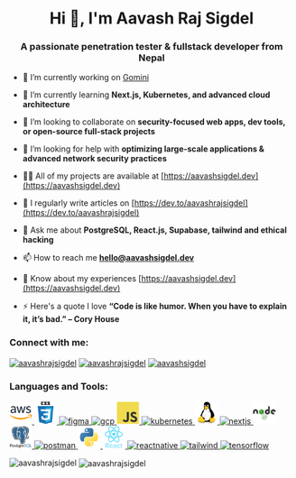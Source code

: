 <h1 align="center">Hi 👋, I'm Aavash Raj Sigdel</h1>
<h3 align="center">A passionate penetration tester & fullstack developer from Nepal</h3>

- 🔭 I’m currently working on [Gomini](https://gomini.in)

- 🌱 I’m currently learning **Next.js, Kubernetes, and advanced cloud architecture**

- 👯 I’m looking to collaborate on **security-focused web apps, dev tools, or open-source full-stack projects**

- 🤝 I’m looking for help with **optimizing large-scale applications & advanced network security practices**

- 👨‍💻 All of my projects are available at [https://aavashsigdel.dev](https://aavashsigdel.dev)

- 📝 I regularly write articles on [https://dev.to/aavashrajsigdel](https://dev.to/aavashrajsigdel)

- 💬 Ask me about **PostgreSQL, React.js, Supabase, tailwind and ethical hacking**

- 📫 How to reach me **hello@aavashsigdel.dev**

- 📄 Know about my experiences [https://aavashsigdel.dev](https://aavashsigdel.dev)

- ⚡ Here's a quote I love **“Code is like humor. When you have to explain it, it’s bad.” – Cory House**

<h3 align="left">Connect with me:</h3>
<p align="left">
<a href="https://dev.to/aavashrajsigdel" target="blank"><img align="center" src="https://raw.githubusercontent.com/rahuldkjain/github-profile-readme-generator/master/src/images/icons/Social/devto.svg" alt="aavashrajsigdel" height="30" width="40" /></a>
<a href="https://twitter.com/aavashrajsigdel" target="blank"><img align="center" src="https://raw.githubusercontent.com/rahuldkjain/github-profile-readme-generator/master/src/images/icons/Social/twitter.svg" alt="aavashrajsigdel" height="30" width="40" /></a>
<a href="https://linkedin.com/in/aavashsigdel" target="blank"><img align="center" src="https://raw.githubusercontent.com/rahuldkjain/github-profile-readme-generator/master/src/images/icons/Social/linked-in-alt.svg" alt="aavashsigdel" height="30" width="40" /></a>
</p>

<h3 align="left">Languages and Tools:</h3>
<p align="left"> <a href="https://aws.amazon.com" target="_blank" rel="noreferrer"> <img src="https://raw.githubusercontent.com/devicons/devicon/master/icons/amazonwebservices/amazonwebservices-original-wordmark.svg" alt="aws" width="40" height="40"/> </a> <a href="https://www.w3schools.com/css/" target="_blank" rel="noreferrer"> <img src="https://raw.githubusercontent.com/devicons/devicon/master/icons/css3/css3-original-wordmark.svg" alt="css3" width="40" height="40"/> </a> <a href="https://www.figma.com/" target="_blank" rel="noreferrer"> <img src="https://www.vectorlogo.zone/logos/figma/figma-icon.svg" alt="figma" width="40" height="40"/> </a> <a href="https://cloud.google.com" target="_blank" rel="noreferrer"> <img src="https://www.vectorlogo.zone/logos/google_cloud/google_cloud-icon.svg" alt="gcp" width="40" height="40"/> </a> <a href="https://developer.mozilla.org/en-US/docs/Web/JavaScript" target="_blank" rel="noreferrer"> <img src="https://raw.githubusercontent.com/devicons/devicon/master/icons/javascript/javascript-original.svg" alt="javascript" width="40" height="40"/> </a> <a href="https://kubernetes.io" target="_blank" rel="noreferrer"> <img src="https://www.vectorlogo.zone/logos/kubernetes/kubernetes-icon.svg" alt="kubernetes" width="40" height="40"/> </a> <a href="https://www.linux.org/" target="_blank" rel="noreferrer"> <img src="https://raw.githubusercontent.com/devicons/devicon/master/icons/linux/linux-original.svg" alt="linux" width="40" height="40"/> </a> <a href="https://nextjs.org/" target="_blank" rel="noreferrer"> <img src="https://cdn.worldvectorlogo.com/logos/nextjs-2.svg" alt="nextjs" width="40" height="40"/> </a> <a href="https://nodejs.org" target="_blank" rel="noreferrer"> <img src="https://raw.githubusercontent.com/devicons/devicon/master/icons/nodejs/nodejs-original-wordmark.svg" alt="nodejs" width="40" height="40"/> </a> <a href="https://www.postgresql.org" target="_blank" rel="noreferrer"> <img src="https://raw.githubusercontent.com/devicons/devicon/master/icons/postgresql/postgresql-original-wordmark.svg" alt="postgresql" width="40" height="40"/> </a> <a href="https://postman.com" target="_blank" rel="noreferrer"> <img src="https://www.vectorlogo.zone/logos/getpostman/getpostman-icon.svg" alt="postman" width="40" height="40"/> </a> <a href="https://www.python.org" target="_blank" rel="noreferrer"> <img src="https://raw.githubusercontent.com/devicons/devicon/master/icons/python/python-original.svg" alt="python" width="40" height="40"/> </a> <a href="https://reactjs.org/" target="_blank" rel="noreferrer"> <img src="https://raw.githubusercontent.com/devicons/devicon/master/icons/react/react-original-wordmark.svg" alt="react" width="40" height="40"/> </a> <a href="https://reactnative.dev/" target="_blank" rel="noreferrer"> <img src="https://reactnative.dev/img/header_logo.svg" alt="reactnative" width="40" height="40"/> </a> <a href="https://tailwindcss.com/" target="_blank" rel="noreferrer"> <img src="https://www.vectorlogo.zone/logos/tailwindcss/tailwindcss-icon.svg" alt="tailwind" width="40" height="40"/> </a> <a href="https://www.tensorflow.org" target="_blank" rel="noreferrer"> <img src="https://www.vectorlogo.zone/logos/tensorflow/tensorflow-icon.svg" alt="tensorflow" width="40" height="40"/> </a> </p>

<p><img align="left" src="https://github-readme-stats.vercel.app/api/top-langs?username=aavashrajsigdel&show_icons=true&locale=en&layout=compact" alt="aavashrajsigdel" /></p>

<p>&nbsp;<img align="center" src="https://github-readme-stats.vercel.app/api?username=aavashrajsigdel&show_icons=true&locale=en" alt="aavashrajsigdel" /></p>

